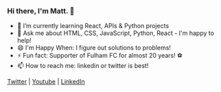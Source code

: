### Hi there, I'm Matt. 👋

- 🌱 I’m currently learning React, APIs & Python projects
- 💬 Ask me about HTML, CSS, JavaScript, Python, React - I'm happy to help!
- 😄 I'm Happy When: I figure out solutions to problems!
- ⚡ Fun fact: Supporter of Fulham FC for almost 20 years! :soccer:
- 📫 How to reach me: linkedin or twitter is best!

[Twitter](https://twitter.com/Matt10L) | [Youtube](https://www.youtube.com/c/Matt10L_SimSnobsNation) | [LinkedIn](https://www.linkedin.com/in/mattlampitt/)
